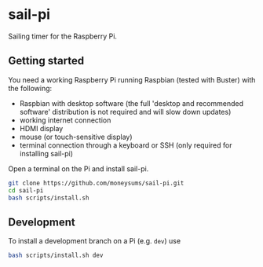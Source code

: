 # sail-pi

Sailing timer for the Raspberry Pi.

## Getting started

You need a working Raspberry Pi running Raspbian (tested with Buster) with the following:
* Raspbian with desktop software (the full 'desktop and recommended software' distribution is not
  required and will slow down updates)
* working internet connection
* HDMI display
* mouse (or touch-sensitive display)
* terminal connection through a keyboard or SSH (only required for installing sail-pi)

Open a terminal on the Pi and install sail-pi.

```bash
git clone https://github.com/moneysums/sail-pi.git
cd sail-pi
bash scripts/install.sh
```

## Development

To install a development branch on a Pi (e.g. `dev`) use
```bash
bash scripts/install.sh dev
```
